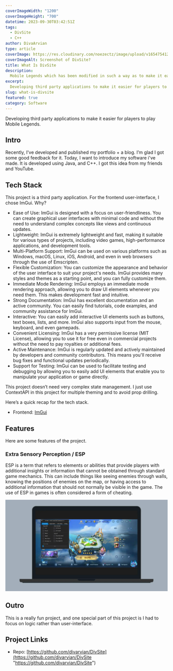 ```yaml
---
coverImageWidth: "1200"
coverImageHeight: "700"
datetime: 2023-09-30T03:42:51Z
tags:
  - DivSite
  - C++
author: DivaArvian
type: article
coverImage: https://res.cloudinary.com/noezectz/image/upload/v1654754125/SatNaing/terminal-screenshot_gu3kkc.png
coverImageAlt: Screenshot of DivSite?
title: What Is DivSite
description:
  Mobile Legends which has been modified in such a way as to make it easier for players to play the game with all the available features such as ESP, Mininap Icon, Auto Skill and others.
excerpt:
  Developing third party applications to make it easier for players to play Mobile Legends.
slug: what-is-divsite
featured: true
category: Software
---
```


Developing third party applications to make it easier for players to play Mobile Legends.

## Intro

Recently, I've developed and published my portfolio + a blog. I’m glad I got some good feedback for it. Today, I want to introduce my software i've made. It is developed using Java, and C++. I got this idea from my friends and YouTube.

## Tech Stack

This project is a third party application. For the frontend user-interface, I chose ImGui. Why?

- Ease of Use: ImGui is designed with a focus on user-friendliness. You can create graphical user interfaces with minimal code and without the need to understand complex concepts like views and continuous updates.
- Lightweight: ImGui is extremely lightweight and fast, making it suitable for various types of projects, including video games, high-performance applications, and development tools.
- Multi-Platform Support: ImGui can be used on various platforms such as Windows, macOS, Linux, iOS, Android, and even in web browsers through the use of Emscripten.
- Flexible Customization: You can customize the appearance and behavior of the user interface to suit your project's needs. ImGui provides many styles and themes as a starting point, and you can fully customize them.
- Immediate Mode Rendering: ImGui employs an immediate mode rendering approach, allowing you to draw UI elements whenever you need them. This makes development fast and intuitive.
- Strong Documentation: ImGui has excellent documentation and an active community. You can easily find tutorials, code examples, and community assistance for ImGui.
- Interactive: You can easily add interactive UI elements such as buttons, text boxes, lists, and more. ImGui also supports input from the mouse, keyboard, and even gamepads.
- Convenient Licensing: ImGui has a very permissive license (MIT License), allowing you to use it for free even in commercial projects without the need to pay royalties or additional fees.
- Active Maintenance: ImGui is regularly updated and actively maintained by developers and community contributors. This means you'll receive bug fixes and functional updates periodically.
- Support for Testing: ImGui can be used to facilitate testing and debugging by allowing you to easily add UI elements that enable you to manipulate your application or game directly.

This project doesn’t need very complex state management. I just use ContextAPI in this project for multiple theming and to avoid prop drilling.

Here’s a quick recap for the tech stack.

- Frontend: [ImGui](https://github.com/ocornut/imgui "ImGui Github")

## Features

Here are some features of the project.

### Extra Sensory Perception / ESP

 ESP is a term that refers to elements or abilities that provide players with additional insights or information that cannot be obtained through standard game mechanics. This can include things like seeing enemies through walls, knowing the positions of enemies on the map, or having access to additional information that should not normally be visible in the game. The use of ESP in games is often considered a form of cheating.

![ESP Feature](https://raw.githubusercontent.com/divarvian/DivSite/main/divsite.webp)

## Outro

This is a really fun project, and one special part of this project is I had to focus on logic rather than user-interface.

## Project Links

- Repo: [https://github.com/divarvian/DivSite](https://github.com/divarvian/DivSite "https://github.com/divarvian/DivSite")

